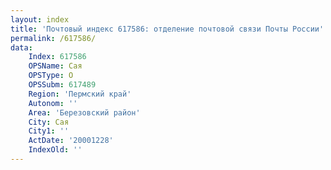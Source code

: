 ```yaml
---
layout: index
title: 'Почтовый индекс 617586: отделение почтовой связи Почты России'
permalink: /617586/
data:
    Index: 617586
    OPSName: Сая
    OPSType: О
    OPSSubm: 617489
    Region: 'Пермский край'
    Autonom: ''
    Area: 'Березовский район'
    City: Сая
    City1: ''
    ActDate: '20001228'
    IndexOld: ''
---
```

